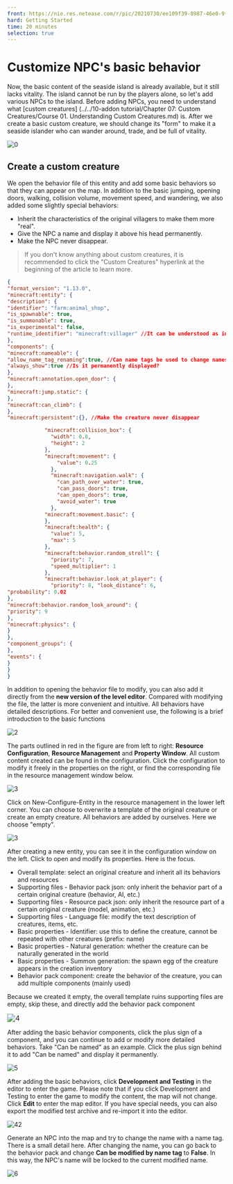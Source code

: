 ```yaml
--- 
front: https://nie.res.netease.com/r/pic/20210730/ee109f39-8987-46e0-9fe7-40ebb23060fa.png 
hard: Getting Started 
time: 20 minutes 
selection: true 
--- 
```

# Customize NPC's basic behavior 

Now, the basic content of the seaside island is already available, but it still lacks vitality. The island cannot be run by the players alone, so let's add various NPCs to the island. Before adding NPCs, you need to understand what [custom creatures] (../../10-addon tutorial/Chapter 07: Custom Creatures/Course 01. Understanding Custom Creatures.md) is. After we create a basic custom creature, we should change its "form" to make it a seaside islander who can wander around, trade, and be full of vitality. 

![0](./images/0.png) 

## Create a custom creature 

We open the behavior file of this entity and add some basic behaviors so that they can appear on the map. In addition to the basic jumping, opening doors, walking, collision volume, movement speed, and wandering, we also added some slightly special behaviors: 

- Inherit the characteristics of the original villagers to make them more "real". 
- Give the NPC a name and display it above his head permanently. 
- Make the NPC never disappear. 

> If you don't know anything about custom creatures, it is recommended to click the "Custom Creatures" hyperlink at the beginning of the article to learn more. 

```json 
{ 
"format_version": "1.13.0", 
"minecraft:entity": { 
"description": { 
"identifier": "farm:animal_shop", 
"is_spawnable": true, 
"is_summonable": true, 
"is_experimental": false, 
"runtime_identifier": "minecraft:villager" //It can be understood as inheriting the characteristics of a certain creature. Here it refers to the original villager (attacking the creature will cause angry particles to float). If you want to completely customize a creature, it is not recommended to add it. Just delete this line. 
}, 
"components": { 
"minecraft:nameable": { 
"allow_name_tag_renaming":true, //Can name tags be used to change names? 
"always_show":true //Is it permanently displayed? 
}, 
"minecraft:annotation.open_door": { 
}, 
"minecraft:jump.static": { 
}, 
"minecraft:can_climb": { 
}, 
"minecraft:persistent":{}, //Make the creature never disappear

			"minecraft:collision_box": {
			  "width": 0.8,
			  "height": 2
			},
			"minecraft:movement": {
				"value": 0.25
			  },
			  "minecraft:navigation.walk": {
				"can_path_over_water": true,
				"can_pass_doors": true,
				"can_open_doors": true,
				"avoid_water": true
			  },
			"minecraft:movement.basic": {
			},
			"minecraft:health": {
			  "value": 5,
			  "max": 5
			},
			"minecraft:behavior.random_stroll": {
			  "priority": 7,
			  "speed_multiplier": 1
			},
			"minecraft:behavior.look_at_player": {
			  "priority": 8, "look_distance": 6, 
"probability": 0.02 
}, 
"minecraft:behavior.random_look_around": { 
"priority": 9 
}, 
"minecraft:physics": { 
} 
}, 
"component_groups": { 
}, 
"events": { 
} 
} 
} 
``` 

In addition to opening the behavior file to modify, you can also add it directly from the **new version of the level editor**. Compared with modifying the file, the latter is more convenient and intuitive. All behaviors have detailed descriptions. For better and convenient use, the following is a brief introduction to the basic functions 

![2](./images/1.gif) 

The parts outlined in red in the figure are from left to right: **Resource Configuration**, **Resource Management** and **Property Window**. All custom content created can be found in the configuration. Click the configuration to modify it freely in the properties on the right, or find the corresponding file in the resource management window below.

![3](./images/2.png) 


Click on New-Configure-Entity in the resource management in the lower left corner. You can choose to overwrite a template of the original creature or create an empty creature. All behaviors are added by ourselves. Here we choose "empty". 

![3](./images/3.gif) 

After creating a new entity, you can see it in the configuration window on the left. Click to open and modify its properties. Here is the focus. 

- Overall template: select an original creature and inherit all its behaviors and resources 
- Supporting files - Behavior pack json: only inherit the behavior part of a certain original creature (behavior, AI, etc.) 
- Supporting files - Resource pack json: only inherit the resource part of a certain original creature (model, animation, etc.) 
- Supporting files - Language file: modify the text description of creatures, items, etc. 
- Basic properties - Identifier: use this to define the creature, cannot be repeated with other creatures (prefix: name) 
- Basic properties - Natural generation: whether the creature can be naturally generated in the world 
- Basic properties - Summon generation: the spawn egg of the creature appears in the creation inventory 
- Behavior pack component: create the behavior of the creature, you can add multiple components (mainly used) 

Because we created it empty, the overall template ruins supporting files are empty, skip these, and directly add the behavior pack component 

<img src="./images/4.png" alt="4" style="zoom:115%;" /> 

After adding the basic behavior components, click the plus sign of a component, and you can continue to add or modify more detailed behaviors. Take "Can be named" as an example. Click the plus sign behind it to add "Can be named" and display it permanently. 

![5](./images/5.png) 

After adding the basic behaviors, click **Development and Testing** in the editor to enter the game. Please note that if you click Development and Testing to enter the game to modify the content, the map will not change. Click **Edit** to enter the map editor. If you have special needs, you can also export the modified test archive and re-import it into the editor. 

![42](./images/42.png) 

Generate an NPC into the map and try to change the name with a name tag. There is a small detail here. After changing the name, you can go back to the behavior pack and change **Can be modified by name tag** to **False**. In this way, the NPC's name will be locked to the current modified name. 

![6](./images/6.gif) 
